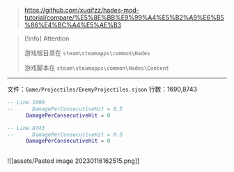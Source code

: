
> https://github.com/xuqifzz/hades-mod-tutorial/compare/%E5%8E%BB%E9%99%A4%E5%B2%A9%E6%B5%86%E4%BC%A4%E5%AE%B3

> [!info] Attention
> 
> 游戏根目录在 `steam\steamapps\common\Hades`
> 
> 游戏脚本在 `steam\steamapps\common\Hades\Content`

---

文件：`Game/Projectiles/EnemyProjectiles.sjson`
行数：1690,8743

```lua
-- Line.1690
--      DamagePerConsecutiveHit = 0.5
      DamagePerConsecutiveHit = 0

-- Line.8743
--      DamagePerConsecutiveHit = 0.5
      DamagePerConsecutiveHit = 0
      
```

![[assets/Pasted image 20230116162515.png]]